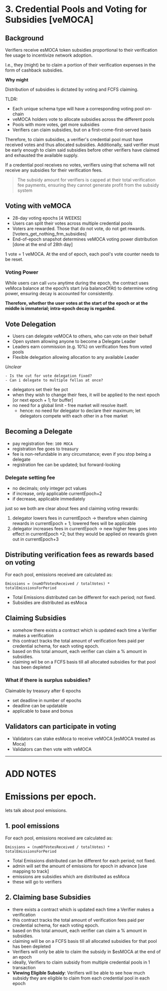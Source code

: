 # 3. Credential Pools and Voting for Subsidies [veMOCA]

## Background

Verifiers receive esMOCA token subsidies proportional to their verification fee usage to incentivize network adoption.

I.e., they (might) be to claim a portion of their verification expenses in the form of cashback subsidies.

**Why might**

Distribution of subsidies is dictated by voting and FCFS claiming.

TLDR:

- Each unique schema type will have a corresponding voting pool on-chain
- veMOCA holders vote to allocate subsidies across the different pools
- Pools with more votes, get more subsidies
- Verifiers can claim subsidies, but on a first-come-first-served basis

Therefore, to claim subsidies, a verifier's credential pool must have received votes and thus allocated subsidies.
Additionally, said verifier must be early enough to claim said subsidies before other verifiers have claimed and exhausted the available supply.

If a credential pool receives no votes, verifiers using that schema will not receive any subsidies for their verification fees.

> The subsidy amount for verifiers is capped at their total verification fee payments, ensuring they cannot generate profit from the subsidy system

## Voting with veMOCA

- 28-day voting epochs [4 WEEKS]
- Users can split their votes across multiple credential pools
- Voters are rewarded. Those that do not vote, do not get rewards. [!voters_get_nothing_frm_subsidies]
- End-of-epoch snapshot determines veMOCA voting power distribution [done at the end of 28th day]

1 vote = 1 veMOCA.
At the end of epoch, each pool's vote counter needs to be reset.

### Voting Power

While users can call `vote` anytime during the epoch, the contract uses veMoca balance at the epoch’s start (via balanceOfAt) to determine voting power, ensuring decay is accounted for consistently.

**Therefore, whether the user votes at the start of the epoch or at the middle is immaterial; intra-epoch decay is regarded.**

## Vote Delegation

- Users can delegate veMOCA to others, who can vote on their behalf
- Open system allowing anyone to become a Delegate Leader
- Leaders earn commission (e.g. 10%) on verification fees from voted pools
- Flexible delegation allowing allocation to any available Leader

*Unclear*

```smlj
- Is the cut for vote delegation fixed?
- Can i delegate to multiple fellas at once?
```

- delegators set their fee pct
- when they wish to change their fees, it will be applied to the next epoch [or next epoch + 1; for buffer]
- no need for a global limit - free market will resolve itself.
    - hence: no need for delegator to declare their maximum; let delegators compete with each other in a free market

## Becoming a Delegate

- pay registration fee: `100 MOCA`
- registration fee goes to treasury
- fee is non-refundable in any circumstance; even if you stop being a delegate
- registration fee can be updated; but forward-looking

### Delegate setting fee

- no decimals; only integer pct values
- if increase, only applicable currentEpoch+2
- if decrease, applicable immediately

just so we both are clear about fees and claiming voting rewards:
1. delegator lowers fees in currentEpoch → therefore when claiming rewards in currentEpoch + 1; lowered fees will be applicable
2. delegator increases fees in  currentEpoch → new higher fees goes into effect in currentEpoch +2; but they would be applied on rewards given out in currentEpoch+3

## Distributing verification fees as rewards based on voting

For each pool, emissions received are calculated as:

`Emissions = (numOfVotesReceived / totalVotes) * totalEmissionsForPeriod`

- Total Emissions distributed can be different for each period; not fixed.
- Subsidies are distributed as esMoca

## Claiming Subsidies

- somehow there exists a contract which is updated each time a Verifier makes a verification
- this contract tracks the total amount of verification fees paid per credential schema, for each voting epoch.
- based on this total amount, each verifier can claim a % amount in subsidies.
- claiming wil be on a FCFS basis till all allocated subsidies for that pool has been depleted

### What if there is surplus subsidies?

Claimable by treasury after 6 epochs

- set deadline in number of epochs
- deadline can be updatable
- applicable to base and bonus

## Validators can participate in voting

- Validators can stake esMoca to receive veMOCA [esMOCA treated as Moca]
- Validators can then vote with veMOCA

---

# ADD NOTES

# Emissions per epoch. 
lets talk about pool emissions.

## 1. pool emissions
For each pool, emissions received are calculated as:

`Emissions = (numOfVotesReceived / totalVotes) * totalEmissionsForPeriod`

- Total Emissions distributed can be different for each period; not fixed.
- admin will set the amount of emissions for epoch in advance [use mapping to track]
- emissions are subsidies which are distributed as esMoca
- these will go to verifiers 

## 2. Claiming base Subsidies
-  there exists a contract which is updated each time a Verifier makes a verification
- this contract tracks the total amount of verification fees paid per credential schema, for each voting epoch.
- based on this total amount, each verifier can claim a % amount in subsidies.
- claiming will be on a FCFS basis till all allocated subsidies for that pool has been depleted
- Verifiers will only be able to claim the subsidy in $esMOCA at the end of an epoch
- ideally, Verifiers to claim subsidy from multiple credential pools in 1 transaction
- **Viewing Eligible Subsidy**: Verifiers will be able to see how much subsidy they are eligible to claim from each credential pool in each epoch